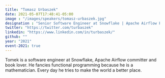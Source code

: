 ```yaml
---
title: "Tomasz Urbaszek"
date: 2021-05-07T17:48:41-05:00
image : "/images/speakers/tomasz-urbaszek.jpg"
designation : "Senior Software Engineer at Snowflake | Apache Airflow PMC Member"
twitter: "https://twitter.com/turbaszek"
linkedin: "https://www.linkedin.com/in/turbaszek/"
github: ""
year: "2021"
event-2021: true
---
```


Tomek is a software engineer at Snowflake, Apache Airflow committer and book lover. He fancies functional programming because he is a mathematician. Every day he tries to make the world a better place.
